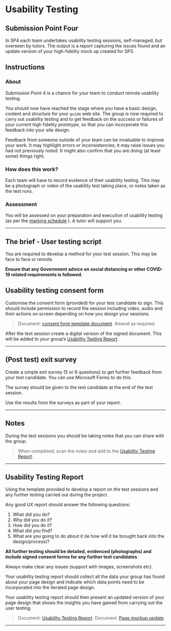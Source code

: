 # Usability Testing

## Submission Point Four

In SP4 each team undertakes usability testing sessions, self-managed, but overseen by tutors. The output is a report capturing the issues found and an update version of your high-fidelity mock up created for SP3.

## Instructions

### About

Submission Point 4 is a chance for your team to conduct remote usability testing.

You should now have reached the stage where you have a basic design, content and structure for your `guide` web site. The group is now required to carry out usability testing and to get feedback on the success or failures of your current high fidelity prototype, so that you can incorporate this feedback into your site design.

Feedback from someone outside of your team can be invaluable to improve your work. It may highlight errors or inconsistencies; it may raise issues you had not previously noted. It might also confirm that you are doing (at least some) things right.

### How does this work?

Each team will have to record evidence of their usability testing. This may be a photograph or video of the usability test taking place, or notes taken as the test runs.

### Assessment

You will be assessed on your preparation and execution of usability testing (as per the [marking schedule](marksheets/sp4-marksheet.docx) ). A tutor will support you.

---

## The brief - User testing script

You are required to develop a method for your test session. This may be face to face or remote.

**Ensure that any Government advice on social distancing or other COVID-19 related requirements is followed.**

## Usability testing consent form

Customise the consent form (provided) for your test candidate to sign. This should include permission to record the session including video, audio and their actions on screen depending on how you design your sessions.

> Document: [consent form template document](consent_form.md). Amend as required.

After the test session create a digital version of the signed document. This will be added to your group’s [Usability Testing Report](usability_testing_report.md).

---

## (Post test) exit survey

Create a simple exit survey (5 or 6 questions) to get further feedback from your test candidate. You can use Microsoft Forms to do this.

The survey should be given to the test candidate at the end of the test session.

Use the results from the surveys as part of your report.

---

## Notes

During the test sessions you should be taking notes that you can share with the group.

> When completed, scan the notes and add to the [Usability Testing Report](usability_testing_report.md).

---

## Usability Testing Report

Using the template provided to develop a report on the test sessions and any further testing carried out during the project.

Any good UX report should answer the following questions:

1. What did you do?
1. Why did you do it?
1. How did you do it?
1. What did you find?
1. What are you going to do about it (ie how will it be brought back into the design/process)?

**All further testing should be detailed, evidenced (photographs) and include signed consent forms for any further test candidates**.

Always make clear any issues (support with images, screenshots etc).

Your usability testing report should collect all the data your group has found about your page design and indicate which data points need to be incorporated into the iterated page design.

Your usability testing report should then present an updated version of your page design that shows the insights you have gained from carrying out the user testing.

> Document: [Usability Testing Report](usability_testing_report.md).
> Document: [Page mockup update](page-mockup-update.md).

---
